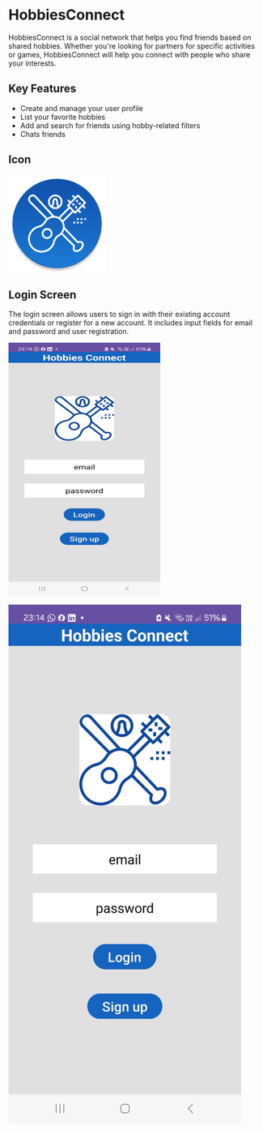 # HobbiesConnect

HobbiesConnect is a social network that helps you find friends based on shared hobbies. Whether you're looking for partners for specific activities or games, HobbiesConnect will help you connect with people who share your interests.

## Key Features

- Create and manage your user profile
- List your favorite hobbies
- Add and search for friends using hobby-related filters
- Chats friends


## Icon  
![HobbiesConnect Icon](https://raw.githubusercontent.com/zivshamli/Final-Project-HobbiesConnect/refs/heads/master/app/src/main/res/mipmap-xxxhdpi/ic_launcher_round.webp)


## Login Screen  
The login screen allows users to sign in with their existing account credentials or register for a new account. It includes input fields for email and password and user registration.

<img src="https://github.com/zivshamli/photosForHobbiesConnect/blob/main/%D7%AA%D7%9E%D7%95%D7%A0%D7%94%20%D7%A9%D7%9C%20WhatsApp%E2%80%8F%202024-10-01%20%D7%91%D7%A9%D7%A2%D7%94%2023.15.47_a5f152bf.jpg" alt="HobbiesConnect Login Screen" width="300" height="500"/>







![HobbiesConnect Login Screen](https://github.com/zivshamli/photosForHobbiesConnect/blob/main/%D7%AA%D7%9E%D7%95%D7%A0%D7%94%20%D7%A9%D7%9C%20WhatsApp%E2%80%8F%202024-10-01%20%D7%91%D7%A9%D7%A2%D7%94%2023.15.47_a5f152bf.jpg)
